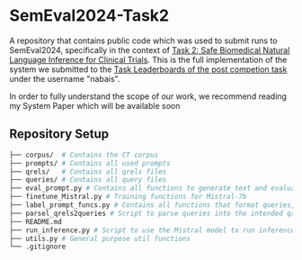 # SemEval2024-Task2

A repository that contains public code which was used to submit runs to SemEval2024, specifically in the context of [Task 2: Safe Biomedical Natural Language Inference for Clinical Trials](https://sites.google.com/view/nli4ct/). This is the full implementation of the system we submitted to the [Task Leaderboards of the post competion task]([https://codalab.lisn.upsaclay.fr/competitions/16190#results](https://codalab.lisn.upsaclay.fr/competitions/16190?secret_key=4863f655-9dd6-43f0-b710-f17cb67af607#results)) under the username "nabais".


In order to fully understand the scope of our work, we recommend reading my System Paper which will be available soon

## Repository Setup

```bash
├── corpus/  # Contains the CT corpus
├── prompts/ # Contains all used prompts
├── qrels/   # Contains all qrels files
├── queries/ # Contains all query files
├── eval_prompt.py # Contains all functions to generate text and evaluate a given prompt
├── finetune_Mistral.py # Training functions for Mistral-7b
├── label_prompt_funcs.py # Contains all functions that format queries, outputted labels and prompts
├── parsel_qrels2queries # Script to parse queries into the intended qrel form
├── README.md
├── run_inference.py # Script to use the Mistral model to run inference
├── utils.py # General purpose util functions
└── .gitignore
```


